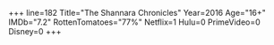 +++
line=182
Title="The Shannara Chronicles"
Year=2016
Age="16+"
IMDb="7.2"
RottenTomatoes="77%"
Netflix=1
Hulu=0
PrimeVideo=0
Disney=0
+++

